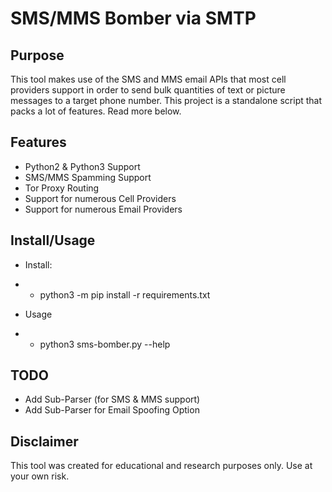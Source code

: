 # SMS/MMS Bomber via SMTP

## Purpose
This tool makes use of the SMS and MMS email APIs that most cell providers support in order
to send bulk quantities of text or picture messages to a target phone number. This project
is a standalone script that packs a lot of features. Read more below.

## Features
 * Python2 & Python3 Support
 * SMS/MMS Spamming Support
 * Tor Proxy Routing
 * Support for numerous Cell Providers
 * Support for numerous Email Providers

## Install/Usage
 * Install:
 * * python3 -m pip install -r requirements.txt
 
 * Usage
 * * python3 sms-bomber.py --help


## TODO
 * Add Sub-Parser (for SMS & MMS support)
 * Add Sub-Parser for Email Spoofing Option

## Disclaimer
This tool was created for educational and research purposes only. Use at your own risk.
